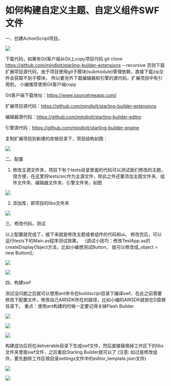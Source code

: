 # 如何构建自定义主题、自定义组件SWF文件

一、创建ActionScript项目。

![](https://raw.githubusercontent.com/yuhengh/starling-builder-tutorial/cn/images/extensions/01.png)

下载代码，如果有Git客户端从Git上copy项目代码
git clone https://github.com/mindjolt/starling-builder-extensions --recursive
否则下载扩展项目源代码，由于项目使用git子模块(submodule)管理依赖，直接下载zip文件会获取不到子模块， 所以要另外下载编辑器和引擎的源代码，扩展项目中有引用到，
小编推荐使用Git客户端copy

Git客户端下载地址：https://www.sourcetreeapp.com/

扩展项目源代码：https://github.com/mindjolt/starling-builder-extensions 

编辑器源代码：https://github.com/mindjolt/starling-builder-editor

引擎源代码：https://github.com/mindjolt/starling-builder-engine

复制扩展项目到新建的库根目录下，项目结构如图：

![](https://raw.githubusercontent.com/yuhengh/starling-builder-tutorial/cn/images/extensions/02.png)
 
二、配置

   1. 修改主源文件夹，项目下有个tests目录里面的代码可以测试我们修改的主题，很方便，在这里将tests/src作为主源文件，除此之外还要添加主题文件夹、组件文件夹、编辑器文件夹、引擎文件夹，如图

![](https://raw.githubusercontent.com/yuhengh/starling-builder-tutorial/cn/images/extensions/03.png)

   2. 添加库，即项目的libs文件夹

![](https://raw.githubusercontent.com/yuhengh/starling-builder-tutorial/cn/images/extensions/04.png)

三、修改代码，测试

以上配置就完成了，接下来就是修改主题或者组件的代码和ui。
修改完后，可以运行tests下的Main.as程序测试效果。
（调试小技巧：修改TestApp.as的createDisplayObject方法，比如小编想测试Button，
就可以修改成_object = new Button();

![](https://raw.githubusercontent.com/yuhengh/starling-builder-tutorial/cn/images/extensions/05.png)

![](https://raw.githubusercontent.com/yuhengh/starling-builder-tutorial/cn/images/extensions/06.png)

四、构建swf

测试没问题之后就可以使用ant命令在buildscript目录下编译swf，在此之前需要修改下配置文件，修改自己AIRSDK所在的路径，比如小编的AIRSDK就放在D盘根目录下。
重点：使用ant构建的时候一定要记得关掉Flash Builder

![](https://raw.githubusercontent.com/yuhengh/starling-builder-tutorial/cn/images/extensions/07.png)

![](https://raw.githubusercontent.com/yuhengh/starling-builder-tutorial/cn/images/extensions/08.png)

![](https://raw.githubusercontent.com/yuhengh/starling-builder-tutorial/cn/images/extensions/09.png)

构建成功后将在deliverable目录下生成swf文件，然后直接替换掉工作区下的libs文件夹里面swf文件，之后重启Starling Builder就可以了
(注意: 如过是修改组件，要先删除工作区根目录settings文件中的editor_template.json文件)

![](https://raw.githubusercontent.com/yuhengh/starling-builder-tutorial/cn/images/extensions/10.png)

![](https://raw.githubusercontent.com/yuhengh/starling-builder-tutorial/cn/images/extensions/11.png)
